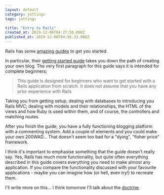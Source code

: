 ```yaml
---
layout: default
category: jottings
tags: jottings

title: "Entry to Rails"
created_at: 2019-12-06T04:27:50.000Z
published_at: 2019-12-06T04:56:33.000Z
---
```

Rails has some [amazing guides](https://guides.rubyonrails.org/) to get you started.

In particular, their [getting started guide](https://guides.rubyonrails.org/getting_started.html) takes you down the path of creating your own blog. The very first paragraph for this guide says it is intended for complete beginners;

> This guide is designed for beginners who want to get started with a Rails application from scratch. It does not assume that you have any prior experience with Rails

Taking you from getting setup, dealing with databases to introducing you Rails MVC; dealing with models and their relationships, the HTML of the views and how Ruby is used within them, and of course, the controllers and matching routes.

After you finish the guide, you have a fully functioning blogging platform with a commenting system. Add a couple of elements and you could make your own 200WAD... That doesn't seem too bad for a "dying", "fisher price" framework.

I think it's important to emphasise something that the guide doesn't really say. Yes, Rails has much more functionality, but quite often everything described in this guide covers everything you need to make almost any application. If you compare the functionality discussed with your favourite applications - maybe you can imagine how (or hell, even try!) to recreate them.

I'll write more on this... I think tomorrow I'll talk about the [doctrine](https://rubyonrails.org/doctrine/).
